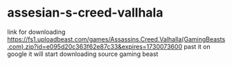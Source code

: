 # assesian-s-creed-vallhala
link for downloading
https://fs1.uploadbeast.com/games/Assassins.Creed.Valhalla(GamingBeasts.com).zip?id=e095d20c363f62e87c33&expires=1730073600
past it on google
it will start downloading
source gaming beast
